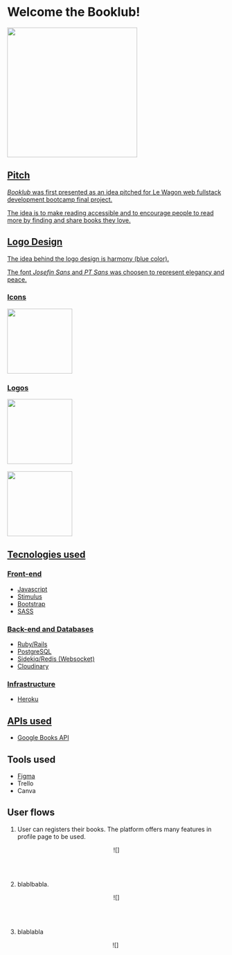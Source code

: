 <h1>Welcome the Booklub!</h1>
 <a href="http://www.thebooklub.com/"><img src="https://res.cloudinary.com/dzptgersg/image/upload/v1662649508/Perfiles/BookLub_eaqgqv.png" width="300px">
<h2>Pitch</h2>

*Booklub* was first presented as an idea pitched for Le Wagon web fullstack development bootcamp final project.

The idea is to make reading accessible and to encourage people to read more by finding and share books they love.

<h2>Logo Design</h2>

The idea behind the logo design is harmony (blue color).

The font *Josefin Sans* and *PT Sans* was choosen to represent elegancy and peace.

<h3>Icons</h3>

<div align="left">
<img src="https://res.cloudinary.com/dzptgersg/image/upload/v1662657871/Perfiles/books_2_ufqpbd.png" alt=""  width="150px">
</div>

<h3>Logos</h3>

<div align="left">
<img src="https://res.cloudinary.com/dzptgersg/image/upload/v1662657874/Perfiles/Booklub_Logo_lfzsbt.png" alt="" width="150px">
<br>
<br>
<img src="https://res.cloudinary.com/dzptgersg/image/upload/v1662657883/Perfiles/Botton_b3mi7e.png" width="150px">
</div>

<h2>Tecnologies used</h2>

<h3>Front-end</h3>

<ul>
  <li>Javascript</li>
  <li>Stimulus</li>
  <li>Bootstrap</li>
  <li>SASS</li>
  
</ul>

<h3>Back-end and Databases</h3>

<ul>
  <li>Ruby/Rails</li>
  <li>PostgreSQL </li>
  <li>Sidekiq/Redis (Websocket)</li>
  <li>Cloudinary</li>
</ul>

<h3>Infrastructure</h3>

<ul>
  <li>Heroku</li>
</ul>

<h2>APIs used</h2>

<ul>
  <li>
    <a href="https://developers.google.com/books">Google Books API </a>
  </li>
</ul>

<h2>Tools used</h2>

<ul>
  <li>
    <a href="link">Figma </a>
    <li>Trello</li>
    <li>Canva</li>
  </li>
</ul>

<h2>User flows</h2>

1) User can registers their books. The platform offers many features in profile page to be used.

<div align="center">

  ![]
</div>

<br>
<br>

2) blablbabla.

<div align="center">

  ![]
</div>

<br>
<br>

3) blablabla

<div align="center">

  ![]
  <img src="">

</div>
